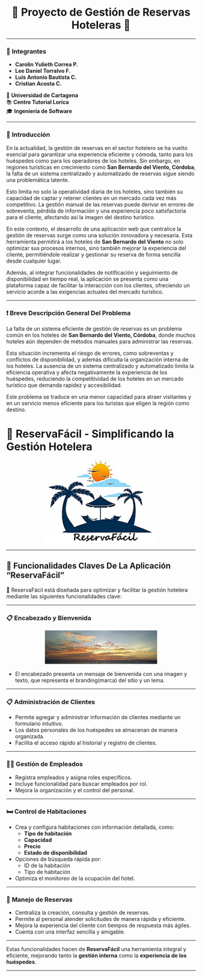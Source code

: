 <div align="center">

# 🌟 **Proyecto de Gestión de Reservas Hoteleras** 🌟

</div>

---

### 👥 **Integrantes**
- **Carolin Yulieth Correa P.**  
- **Lee Daniel Torralvo F.**  
- **Luis Antonio Bautista C.**  
- **Cristian Acosta C.**  

📍 **Universidad de Cartagena**  
📚 **Centro Tutorial Lorica**  
🎓 **Ingeniería de Software**

---

### 📖 **Introducción**  
En la actualidad, la gestión de reservas en el sector hotelero se ha vuelto esencial para garantizar una experiencia eficiente y cómoda, tanto para los huéspedes como para los operadores de los hoteles. Sin embargo, en regiones turísticas en crecimiento como **San Bernardo del Viento, Córdoba**, la falta de un sistema centralizado y automatizado de reservas sigue siendo una problemática latente.  

Esto limita no solo la operatividad diaria de los hoteles, sino también su capacidad de captar y retener clientes en un mercado cada vez más competitivo. La gestión manual de las reservas puede derivar en errores de sobreventa, pérdida de información y una experiencia poco satisfactoria para el cliente, afectando así la imagen del destino turístico.  

En este contexto, el desarrollo de una aplicación web que centralice la gestión de reservas surge como una solución innovadora y necesaria. Esta herramienta permitirá a los hoteles de **San Bernardo del Viento** no solo optimizar sus procesos internos, sino también mejorar la experiencia del cliente, permitiéndole realizar y gestionar su reserva de forma sencilla desde cualquier lugar.  

Además, al integrar funcionalidades de notificación y seguimiento de disponibilidad en tiempo real, la aplicación se presenta como una plataforma capaz de facilitar la interacción con los clientes, ofreciendo un servicio acorde a las exigencias actuales del mercado turístico.

---

### ❗ **Breve Descripción General Del Problema**  
La falta de un sistema eficiente de gestión de reservas es un problema común en los hoteles de **San Bernardo del Viento, Córdoba**, donde muchos hoteles aún dependen de métodos manuales para administrar las reservas.  

Esta situación incrementa el riesgo de errores, como sobreventas y conflictos de disponibilidad, y además dificulta la organización interna de los hoteles. La ausencia de un sistema centralizado y automatizado limita la eficiencia operativa y afecta negativamente la experiencia de los huéspedes, reduciendo la competitividad de los hoteles en un mercado turístico que demanda rapidez y accesibilidad.  

Este problema se traduce en una menor capacidad para atraer visitantes y en un servicio menos eficiente para los turistas que eligen la región como destino.


# 🏨 **ReservaFácil** - Simplificando la Gestión Hotelera

<p align="center">
  <img src="./hotel/src/main/resources/static/img/reservaFacil.png" alt="Logo de ReservaFácil" width="300">
</p>

---

## 🌟 **Funcionalidades Claves De La Aplicación “ReservaFácil”**

📌 ReservaFácil está diseñada para optimizar y facilitar la gestión hotelera mediante las siguientes funcionalidades clave:

---

### 📋 **Encabezado y Bienvenida**

<p align="center">
  <img src="./hotel/src/main/resources/static/img/bienvenida.png" alt="Bienvenida" width="300">
</p>

- El encabezado presenta un mensaje de bienvenida con una imagen y texto, que representa el branding(marca) del sitio y un lema.

---

### 📋 **Administración de Clientes**
- Permite agregar y administrar información de clientes mediante un formulario intuitivo.
- Los datos personales de los huéspedes se almacenan de manera organizada.
- Facilita el acceso rápido al historial y registro de clientes.

---

### 🧑‍💼 **Gestión de Empleados**
- Registra empleados y asigna roles específicos.
- Incluye funcionalidad para buscar empleados por rol.
- Mejora la organización y el control del personal.

---

### 🛏️ **Control de Habitaciones**
- Crea y configura habitaciones con información detallada, como:
    - **Tipo de habitación**
    - **Capacidad**
    - **Precio**
    - **Estado de disponibilidad**
- Opciones de búsqueda rápida por:
    - ID de la habitación
    - Tipo de habitación
- Optimiza el monitoreo de la ocupación del hotel.

---

### 📅 **Manejo de Reservas**
- Centraliza la creación, consulta y gestión de reservas.
- Permite al personal atender solicitudes de manera rápida y eficiente.
- Mejora la experiencia del cliente con tiempos de respuesta más ágiles.
- Cuenta con una interfaz sencilla y amigable.

---

Estas funcionalidades hacen de **ReservaFácil** una herramienta integral y eficiente, mejorando tanto la **gestión interna** como la **experiencia de los huéspedes**.

---



